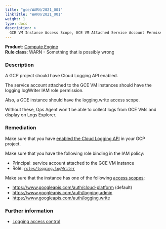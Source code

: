 ```yaml
---
title: "gce/WARN/2021_001"
linkTitle: "WARN/2021_001"
weight: 1
type: docs
description: >
  GCE VM Instance Access Scope, GCE VM Attached Service Account Permissions and APIs Required for Logging.
---
```


**Product**: [Compute Engine](https://cloud.google.com/compute)\
**Rule class**: WARN - Something that is possibly wrong

### Description

A GCP project should have Cloud Logging API enabled.

The service account attached to the GCE VM instances should have the
logging.logWriter IAM role permission.

Also, a GCE instance should have the logging.write access scope.

Without these, Ops Agent won't be able to collect logs from GCE VMs and
display on Logs Explorer.

### Remediation
Make sure that you have [enabled the Cloud Logging API](https://cloud.google.com/logging/docs/api/enable-api) in your GCP project.

Make sure that you have the following role binding in the IAM policy:

- Principal: service account attached to the GCE VM instance
- Role: [`roles/logging.logWriter`](https://cloud.google.com/logging/docs/access-control#grant-roles)

Make sure that the instance has one of the following [access scopes](https://cloud.google.com/compute/docs/instances/change-service-account#changeserviceaccountandscopes):

- https://www.googleapis.com/auth/cloud-platform (default)
- https://www.googleapis.com/auth/logging.admin
- https://www.googleapis.com/auth/logging.write

### Further information

- [Logging access control](https://cloud.google.com/logging/docs/access-control)

